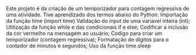 Este projeto é da criação de um temporizador para contagem regressiva de uma atividade.
Tive aprendizado dos termos abaixo do Python:
Importação da função time (import time)
Validação do input de uma variavel inteira (int);
Utilização da função while e das condicionais if e else;
Codificar a inclusão da cor vermelho na mensagem ao usuário;
Codigo para criar um temporizador (contagem regressiva);
Formatação de dígitos para o contador de minutos e segundos;
Uso da função time.sleep
